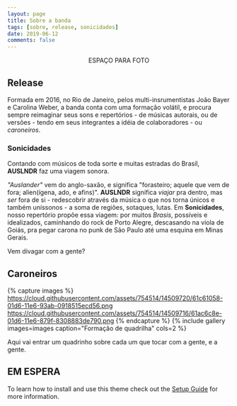 ```yaml
---
layout: page
title: Sobre a banda
tags: [sobre, release, sonicidades]
date: 2019-06-12
comments: false
---
```

    
<center>ESPAÇO PARA FOTO </center>

## Release

Formada em 2016, no Rio de Janeiro, pelos multi-insrumentistas João Bayer e Carolina Weber, a banda conta com uma formação volátil, e  procura sempre reimaginar seus sons e repertórios - de músicas autorais, ou de versões - tendo em seus integrantes a idéia de colaboradores - ou *caroneiros*.

### Sonicidades

Contando com músicos de toda sorte e muitas estradas do Brasil, **AUSLNDR** faz uma viagem sonora.

*"Auslander"* vem do anglo-saxão, e significa "forasteiro; aquele que vem de fora; alien(ígena, ado, e afins)". **AUSLNDR** significa _viajar_ pra dentro, mas _ser_ fora de si - redescobrir através da música o que nos torna únicos e também uníssonos - a soma de regiões, sotaques, lutas.
Em **Sonicidades**, nosso repertório propõe essa viagem: por muitos *Brasis*, possíveis e idealizados, caminhando do rock de Porto Alegre, descasando na viola de Goiás, pra pegar carona no punk de São Paulo até uma esquina em Minas Gerais.

Vem divagar com a gente?

## Caroneiros

{% capture images %}
    https://cloud.githubusercontent.com/assets/754514/14509720/61c61058-01d6-11e6-93ab-0918515ecd56.png
    https://cloud.githubusercontent.com/assets/754514/14509716/61ac6c8e-01d6-11e6-879f-8308883de790.png
{% endcapture %}
{% include gallery images=images caption="Formação de quadrilha" cols=2 %}

Aqui vai entrar um quadrinho sobre cada um que tocar com a gente, e a gente.

## EM ESPERA

To learn how to install and use this theme check out the [Setup Guide](http://taylantatli.me/Moon/moon-theme/) for more information.
